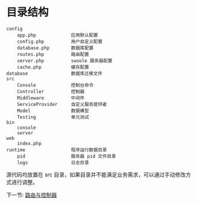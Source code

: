 # 目录结构 

```
config
    app.php             应用默认配置
    config.php          用户自定义配置
    database.php        数据库配置
    routes.php          路由配置
    server.php          swoole 服务器配置
    cache.php           缓存配置
database                数据库迁移文件
src
    Console             控制台命令
    Controller          控制器
    Middleware          中间件
    ServiceProvider     自定义服务提供者
    Model               数据模型
    Testing             单元测试
bin
    console
    server
web
    index.php
runtime                 程序运行数据目录
    pid                 服务器 pid 文件目录
    logs                日志目录
```

源代码均放置在 src 目录，如果目录并不能满足业务需求，可以通过手动修改方式进行调整。

下一节: [路由与控制器](2-1-routing-and-controllers.md)

